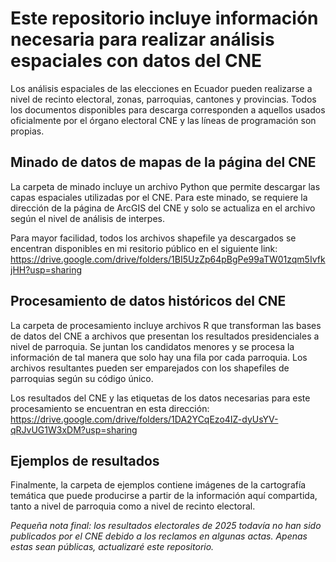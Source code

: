 # Este repositorio incluye información necesaria para realizar análisis espaciales con datos del CNE

Los análisis espaciales de las elecciones en Ecuador pueden realizarse a nivel de recinto electoral, zonas, parroquias, cantones y provincias. Todos los documentos disponibles para descarga corresponden a aquellos usados oficialmente por el órgano electoral CNE y las líneas de programación son propias.

## Minado de datos de mapas de la página del CNE

La carpeta de minado incluye un archivo Python que permite descargar las capas espaciales utilizadas por el CNE.
Para este minado, se requiere la dirección de la página de ArcGIS del CNE y solo se actualiza en el archivo según el nivel de análisis de interpes.

Para mayor facilidad, todos los archivos shapefile ya descargados se encentran disponibles en mi resitorio público en el siguiente link: https://drive.google.com/drive/folders/1BI5UzZp64pBgPe99aTW01zqm5IvfkjHH?usp=sharing

## Procesamiento de datos históricos del CNE

La carpeta de procesamiento incluye archivos R que transforman las bases de datos del CNE a archivos que presentan los resultados presidenciales a nivel de parroquia. Se juntan los candidatos menores y se procesa la información de tal manera que solo hay una fila por cada parroquia. Los archivos resultantes pueden ser emparejados con los shapefiles de parroquias según su código único.

Los resultados del CNE y las etiquetas de los datos necesarias para este procesamiento se encuentran en esta dirección: https://drive.google.com/drive/folders/1DA2YCqEzo4IZ-dyUsYV-qRJvUG1W3xDM?usp=sharing

## Ejemplos de resultados

Finalmente, la carpeta de ejemplos contiene imágenes de la cartografía temática que puede producirse a partir de la información aquí compartida, tanto a nivel de parroquia como a nivel de recinto electoral.

*Pequeña nota final: los resultados electorales de 2025 todavía no han sido publicados por el CNE debido a los reclamos en algunas actas. Apenas estas sean públicas, actualizaré este repositorio.*
